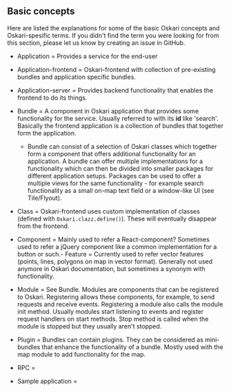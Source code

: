 ## Basic concepts

Here are listed the explanations for some of the basic Oskari concepts and Oskari-spesific terms. If you didn't find the term you were looking for from this section, please let us know by creating an issue in GitHub.

- Application = Provides a service for the end-user
- Application-frontend = Oskari-frontend with collection of pre-existing bundles and application specific bundles.
- Application-server = Provides backend functionality that enables the frontend to do its things.

- Bundle = A component in Oskari application that provides some functionality for the service. Usually referred to with its **id** like 'search'. Basically the frontend application is a collection of bundles that together form the application.
    - Bundle can consist of a selection of Oskari classes which together form a component that offers additional functionality for an application. A bundle can offer multiple implementations for a functionality which can then be divided into smaller packages for different application setups. Packages can be used to offer a multiple views for the same functionality - for example search functionality as a small on-map text field or a window-like UI (see Tile/Flyout).

- Class = Oskari-frontend uses custom implementation of classes (defined with `Oskari.clazz.define()`). These will eventually disappear from the frontend.
- Component = Mainly used to refer a React-component? Sometimes used to refer a jQuery component like a common implementation for a button or such.- Feature = Currently used to refer vector features (points, lines, polygons on map in vector format). Generally not used anymore in Oskari documentation, but sometimes a synonym with functionality.
- Module = See Bundle. Modules are components that can be registered to Oskari. Registering allows these components, for example, to send requests and receive events. Registering a module also calls the module init method. Usually modules start listening to events and register request handlers on start methods. Stop method is called when the module is stopped but they usually aren't stopped.
- Plugin = Bundles can contain plugins. They can be considered as mini-bundles that enhance the functionality of a bundle. Mostly used with the map module to add functionality for the map.
- RPC =
- Sample application =